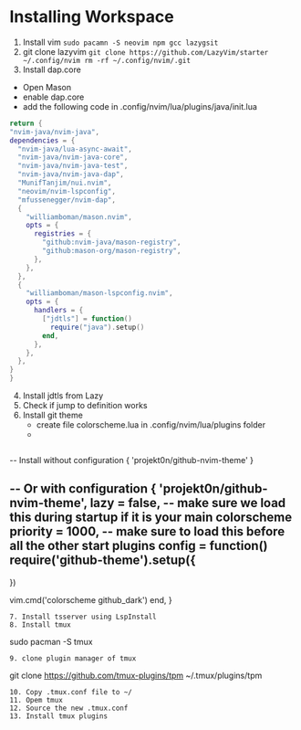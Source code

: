 # Installing Workspace 
1. Install vim
``
sudo pacamn -S neovim npm gcc lazygsit
``
2. git clone lazyvim
``
git clone https://github.com/LazyVim/starter ~/.config/nvim
rm -rf ~/.config/nvim/.git
``
3. Install dap.core
  - Open Mason
  - enable dap.core
  - add the following code in .config/nvim/lua/plugins/java/init.lua
  ```lua
return {
  "nvim-java/nvim-java",
  dependencies = {
    "nvim-java/lua-async-await",
    "nvim-java/nvim-java-core",
    "nvim-java/nvim-java-test",
    "nvim-java/nvim-java-dap",
    "MunifTanjim/nui.nvim",
    "neovim/nvim-lspconfig",
    "mfussenegger/nvim-dap",
    {
      "williamboman/mason.nvim",
      opts = {
        registries = {
          "github:nvim-java/mason-registry",
          "github:mason-org/mason-registry",
        },
      },
    },
    {
      "williamboman/mason-lspconfig.nvim",
      opts = {
        handlers = {
          ["jdtls"] = function()
            require("java").setup()
          end,
        },
      },
    },
  }
}
```
4. Install jdtls from Lazy
5. Check if jump to definition works 
6. Install git theme
    - create file colorscheme.lua in .config/nvim/lua/plugins folder
    - 
    ```lua
-- Install without configuration
{ 'projekt0n/github-nvim-theme' }

-- Or with configuration
{
'projekt0n/github-nvim-theme',
lazy = false, -- make sure we load this during startup if it is your main colorscheme
priority = 1000, -- make sure to load this before all the other start plugins
config = function()
require('github-theme').setup({
-- 
})

vim.cmd('colorscheme github_dark')
end,
}
```
7. Install tsserver using LspInstall
8. Install tmux
```
sudo pacman -S tmux
```
9. clone plugin manager of tmux
```
git clone https://github.com/tmux-plugins/tpm ~/.tmux/plugins/tpm
```
10. Copy .tmux.conf file to ~/
11. Opem tmux 
12. Source the new .tmux.conf
13. Install tmux plugins 
